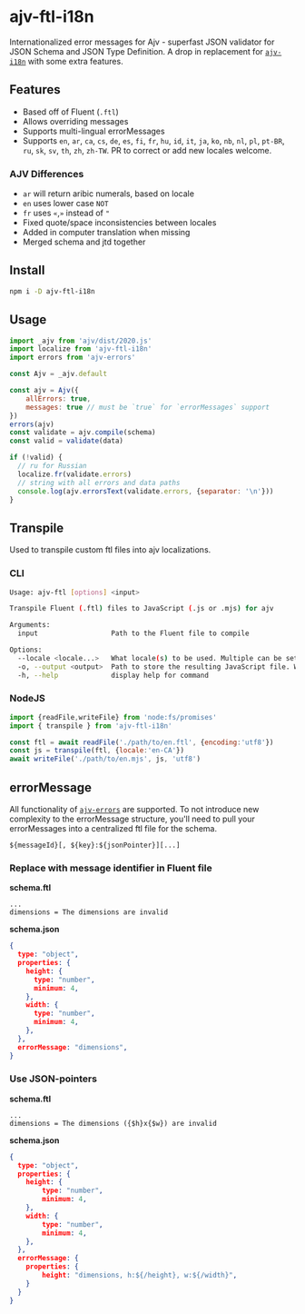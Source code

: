 # ajv-ftl-i18n
Internationalized error messages for Ajv - superfast JSON validator for JSON Schema and JSON Type Definition.
A drop in replacement for [`ajv-i18n`](https://ajv.js.org/packages/ajv-i18n.html) with some extra features.

## Features
- Based off of Fluent (`.ftl`)
- Allows overriding messages
- Supports multi-lingual errorMessages
- Supports `en`, `ar`, `ca`, `cs`, `de`, `es`, `fi`, `fr`, `hu`, `id`, `it`, `ja`, `ko`, `nb`, `nl`, `pl`, `pt-BR`, `ru`, `sk`, `sv`, `th`, `zh`, `zh-TW`. PR to correct or add new locales welcome.

### AJV Differences
- `ar` will return aribic numerals, based on locale
- `en` uses lower case `NOT`
- `fr` uses `«`,`»` instead of `"`
- Fixed quote/space inconsistencies between locales
- Added in computer translation when missing
- Merged schema and jtd together

## Install
```bash
npm i -D ajv-ftl-i18n
```

## Usage
```javascript
import _ajv from 'ajv/dist/2020.js'
import localize from 'ajv-ftl-i18n'
import errors from 'ajv-errors'

const Ajv = _ajv.default

const ajv = Ajv({
	allErrors: true, 
	messages: true // must be `true` for `errorMessages` support
})
errors(ajv)
const validate = ajv.compile(schema)
const valid = validate(data)

if (!valid) {
  // ru for Russian
  localize.fr(validate.errors)
  // string with all errors and data paths
  console.log(ajv.errorsText(validate.errors, {separator: '\n'}))
}
```

## Transpile
Used to transpile custom ftl files into ajv localizations.

### CLI
```bash
Usage: ajv-ftl [options] <input>

Transpile Fluent (.ftl) files to JavaScript (.js or .mjs) for ajv

Arguments:
  input                  Path to the Fluent file to compile

Options:
  --locale <locale...>   What locale(s) to be used. Multiple can be set to allow for fallback. i.e. en-CA
  -o, --output <output>  Path to store the resulting JavaScript file. Will be in ESM.
  -h, --help             display help for command
 ```

### NodeJS 

```javascript
import {readFile,writeFile} from 'node:fs/promises'
import { transpile } from 'ajv-ftl-i18n'

const ftl = await readFile('./path/to/en.ftl', {encoding:'utf8'})
const js = transpile(ftl, {locale:'en-CA'})
await writeFile('./path/to/en.mjs', js, 'utf8')
```

## errorMessage
All functionality of [`ajv-errors`](https://ajv.js.org/packages/ajv-errors.html) are supported. To not introduce new complexity to the errorMessage structure, you'll need to pull your errorMessages into a centralized ftl file for the schema.

```
${messageId}[, ${key}:${jsonPointer}][...]
```

### Replace with message identifier in Fluent file

**schema.ftl**
```ftl
...
dimensions = The dimensions are invalid
```

**schema.json**
```json
{
  type: "object",
  properties: {
	height: {
	  type: "number",
	  minimum: 4,
	},
	width: {
	  type: "number",
	  minimum: 4,
	},
  },
  errorMessage: "dimensions",
}
```

### Use JSON-pointers

**schema.ftl**
```ftl
...
dimensions = The dimensions ({$h}x{$w}) are invalid
```

**schema.json**
```json
{
  type: "object",
  properties: {
  	height: {
		type: "number",
		minimum: 4,
  	},
  	width: {
		type: "number",
		minimum: 4,
  	},
  },
  errorMessage: {
  	properties: {
		height: "dimensions, h:${/height}, w:${/width}",
  	}
  }
}
```
